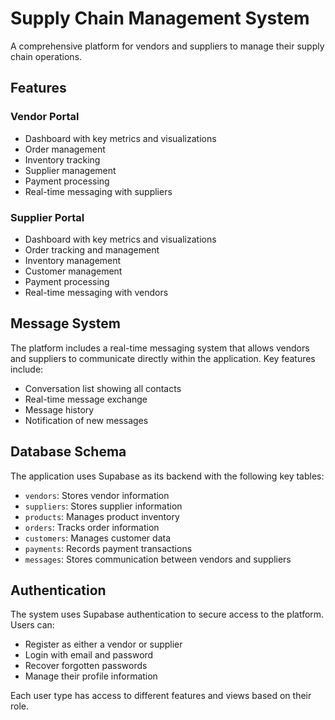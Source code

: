
# Supply Chain Management System

A comprehensive platform for vendors and suppliers to manage their supply chain operations.

## Features

### Vendor Portal
- Dashboard with key metrics and visualizations
- Order management
- Inventory tracking
- Supplier management
- Payment processing
- Real-time messaging with suppliers

### Supplier Portal
- Dashboard with key metrics and visualizations
- Order tracking and management
- Inventory management
- Customer management
- Payment processing
- Real-time messaging with vendors

## Message System
The platform includes a real-time messaging system that allows vendors and suppliers to communicate directly within the application. Key features include:

- Conversation list showing all contacts
- Real-time message exchange
- Message history
- Notification of new messages

## Database Schema
The application uses Supabase as its backend with the following key tables:

- `vendors`: Stores vendor information
- `suppliers`: Stores supplier information
- `products`: Manages product inventory
- `orders`: Tracks order information
- `customers`: Manages customer data
- `payments`: Records payment transactions
- `messages`: Stores communication between vendors and suppliers

## Authentication
The system uses Supabase authentication to secure access to the platform. Users can:
- Register as either a vendor or supplier
- Login with email and password
- Recover forgotten passwords
- Manage their profile information

Each user type has access to different features and views based on their role.
